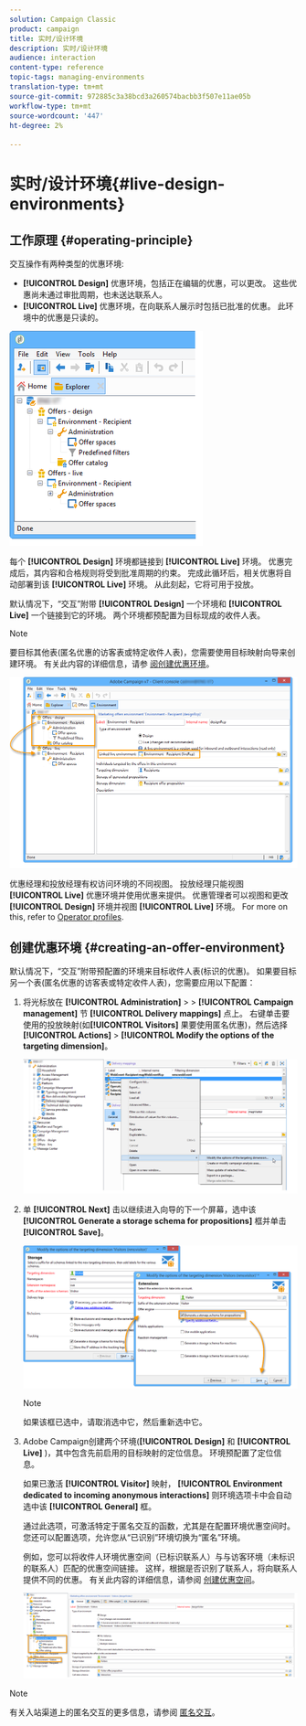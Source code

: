 ```yaml
---
solution: Campaign Classic
product: campaign
title: 实时/设计环境
description: 实时/设计环境
audience: interaction
content-type: reference
topic-tags: managing-environments
translation-type: tm+mt
source-git-commit: 972885c3a38bcd3a260574bacbb3f507e11ae05b
workflow-type: tm+mt
source-wordcount: '447'
ht-degree: 2%

---
```



# 实时/设计环境{#live-design-environments}

## 工作原理 {#operating-principle}

交互操作有两种类型的优惠环境:

* **[!UICONTROL Design]** 优惠环境，包括正在编辑的优惠，可以更改。 这些优惠尚未通过审批周期，也未送达联系人。
* **[!UICONTROL Live]** 优惠环境，在向联系人展示时包括已批准的优惠。 此环境中的优惠是只读的。

![](assets/offer_environments_overview_001.png)

每个 **[!UICONTROL Design]** 环境都链接到 **[!UICONTROL Live]** 环境。 优惠完成后，其内容和合格规则将受到批准周期的约束。 完成此循环后，相关优惠将自动部署到该 **[!UICONTROL Live]** 环境。 从此刻起，它将可用于投放。

默认情况下，“交互”附带 **[!UICONTROL Design]** 一个环境和 **[!UICONTROL Live]** 一个链接到它的环境。 两个环境都预配置为目标现成的收件人表。

>[!NOTE]
>
>要目标其他表(匿名优惠的访客表或特定收件人表)，您需要使用目标映射向导来创建环境。 有关此内容的详细信息，请参 [阅创建优惠环境](#creating-an-offer-environment)。

![](assets/offer_environments_overview_002.png)

优惠经理和投放经理有权访问环境的不同视图。 投放经理只能视图 **[!UICONTROL Live]** 优惠环境并使用优惠来提供。 优惠管理者可以视图和更改 **[!UICONTROL Design]** 环境并视图 **[!UICONTROL Live]** 环境。 For more on this, refer to [Operator profiles](../../interaction/using/operator-profiles.md).

## 创建优惠环境 {#creating-an-offer-environment}

默认情况下，“交互”附带预配置的环境来目标收件人表(标识的优惠)。 如果要目标另一个表(匿名优惠的访客表或特定收件人表)，您需要应用以下配置：

1. 将光标放在 **[!UICONTROL Administration]** > > **[!UICONTROL Campaign management]** 节 **[!UICONTROL Delivery mappings]** 点上。 右键单击要使用的投放映射(如&#x200B;**[!UICONTROL Visitors]** 果要使用匿名优惠)，然后选择 **[!UICONTROL Actions]** > **[!UICONTROL Modify the options of the targeting dimension]**。

   ![](assets/offer_env_anonymous_001.png)

1. 单 **[!UICONTROL Next]** 击以继续进入向导的下一个屏幕，选中该 **[!UICONTROL Generate a storage schema for propositions]** 框并单击 **[!UICONTROL Save]**。

   ![](assets/offer_env_anonymous_002.png)

   >[!NOTE]
   >
   >如果该框已选中，请取消选中它，然后重新选中它。

1. Adobe Campaign创建两个环境(**[!UICONTROL Design]** 和 **[!UICONTROL Live]** )，其中包含先前启用的目标映射的定位信息。 环境预配置了定位信息。

   如果已激活 **[!UICONTROL Visitor]** 映射， **[!UICONTROL Environment dedicated to incoming anonymous interactions]** 则环境选项卡中会自动选中该 **[!UICONTROL General]** 框。

   通过此选项，可激活特定于匿名交互的函数，尤其是在配置环境优惠空间时。 您还可以配置选项，允许您从“已识别”环境切换为“匿名”环境。

   例如，您可以将收件人环境优惠空间（已标识联系人）与与访客环境（未标识的联系人）匹配的优惠空间链接。 这样，根据是否识别了联系人，将向联系人提供不同的优惠。 有关此内容的详细信息，请参阅 [创建优惠空间](../../interaction/using/creating-offer-spaces.md)。

   ![](assets/offer_env_anonymous_003.png)

>[!NOTE]
>
>有关入站渠道上的匿名交互的更多信息，请参阅 [匿名交互](../../interaction/using/anonymous-interactions.md)。

